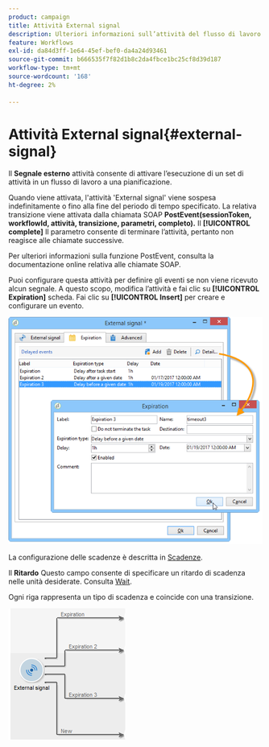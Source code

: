 ```yaml
---
product: campaign
title: Attività External signal
description: Ulteriori informazioni sull’attività del flusso di lavoro External signal
feature: Workflows
exl-id: da84d3ff-1e64-45ef-bef0-da4a24d93461
source-git-commit: b666535f7f82d1b8c2da4fbce1bc25cf8d39d187
workflow-type: tm+mt
source-wordcount: '168'
ht-degree: 2%

---
```


# Attività External signal{#external-signal}



Il **Segnale esterno** attività consente di attivare l’esecuzione di un set di attività in un flusso di lavoro a una pianificazione.

Quando viene attivata, l&#39;attività &#39;External signal&#39; viene sospesa indefinitamente o fino alla fine del periodo di tempo specificato. La relativa transizione viene attivata dalla chiamata SOAP **PostEvent(sessionToken, workflowId, attività, transizione, parametri, completo).** Il **[!UICONTROL complete]** Il parametro consente di terminare l’attività, pertanto non reagisce alle chiamate successive.

Per ulteriori informazioni sulla funzione PostEvent, consulta la documentazione online relativa alle chiamate SOAP.

Puoi configurare questa attività per definire gli eventi se non viene ricevuto alcun segnale. A questo scopo, modifica l’attività e fai clic su **[!UICONTROL Expiration]** scheda. Fai clic su **[!UICONTROL Insert]** per creare e configurare un evento.

![](assets/edit_signal.png)

La configurazione delle scadenze è descritta in [Scadenze](defining-approvals.md).

Il **Ritardo** Questo campo consente di specificare un ritardo di scadenza nelle unità desiderate. Consulta [Wait](wait.md).

Ogni riga rappresenta un tipo di scadenza e coincide con una transizione.

![](assets/external_sign_diag.png)
